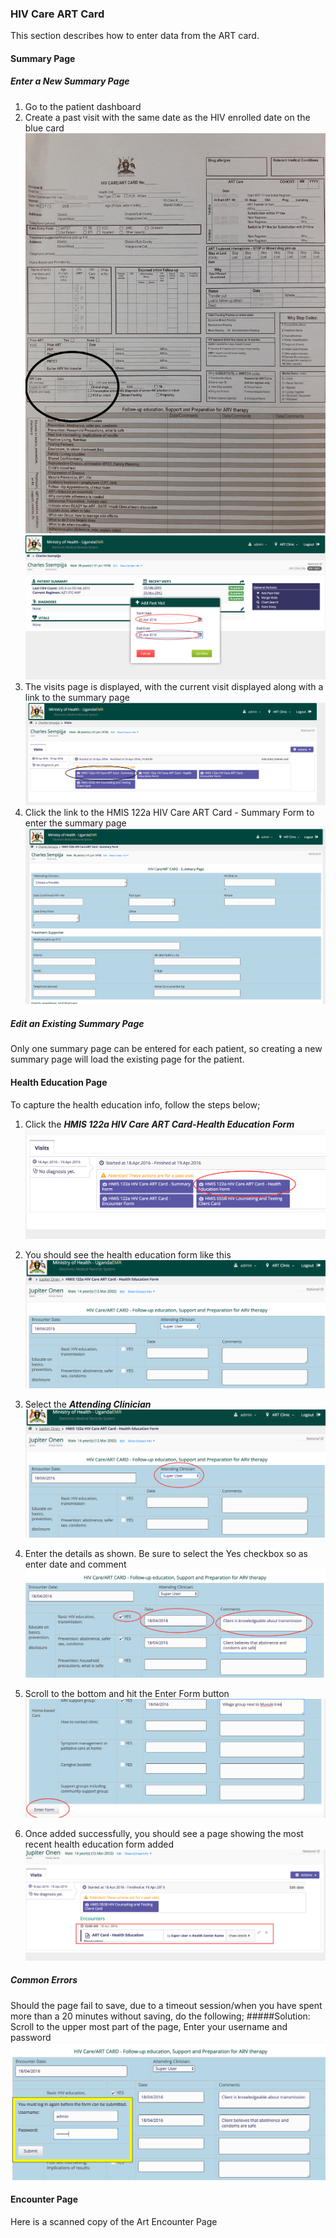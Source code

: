 ### HIV Care ART Card 
This section describes how to enter data from the ART card.
#### Summary Page
##### Enter a New Summary Page
1. Go to the patient dashboard 
2. Create a past visit with the same date as the HIV enrolled date on the blue card
![ART card - HIV enrolled date](images/art_card_hiv_enrolled_date.jpg)
![Start and End Dates for Past Visit](images/enter_start_and_end_date_for_new_past_visit.png)
3. The visits page is displayed, with the current visit displayed along with a link to the summary page
![Patient Visit Details](images/patient_visit_details.png)
4.  Click the link to the HMIS 122a HIV Care ART Card - Summary Form to enter the summary page 
![ART Card Summary Page](images/art_card_new.png)
##### Edit an Existing Summary Page
Only one summary page can be entered for each patient, so creating a new summary page will load the existing page for the patient.  

#### Health Education Page
To capture the health education info, follow the steps below;
1. Click the ***HMIS 122a HIV Care ART Card-Health Education Form***![Select Health Education Form](images/select_health_education.png)
2. You should see the health education form like this![Health Education Facade](images/art_card_health_education_facade.png)

3. Select the ***Attending Clinician*** ![Attending Clinician](images/select_attending_clinician.png)
4. Enter the details as shown. Be sure to select the Yes checkbox so as enter date and comment ![Health Education Basics](images/art_card_health_education_basics.png)
5. Scroll to the bottom and hit the Enter Form button![Health Encounter Enter Form](images/art_card_health_education_enter_button.png)
6. Once added successfully, you should see a page showing the most recent health education form added ![Health Education Success](images/art_card_health_education_success.png)
##### Common Errors
Should the page fail to save, due to a timeout session/when you have spent more than a 20 minutes without saving, do the following;
#####Solution: 
Scroll to the upper most part of the page,
Enter your username and password ![Session Timeout](images/art_card_health_education_session_timeout.png)



#### Encounter Page 
Here is a scanned copy of the Art Encounter Page
